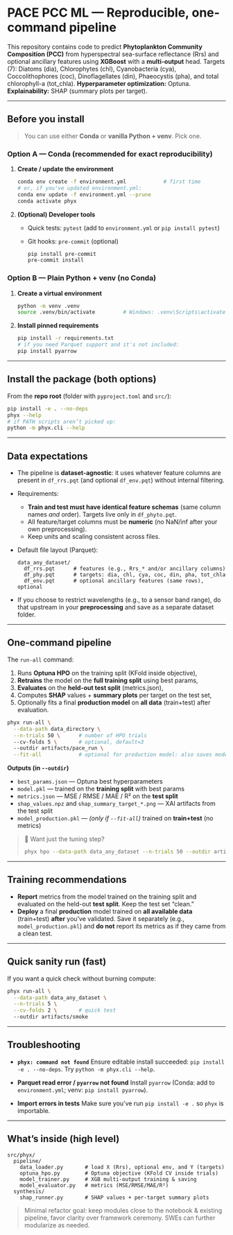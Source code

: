 # PACE PCC ML — Reproducible, one-command pipeline

This repository contains code to predict **Phytoplankton Community Composition (PCC)** from hyperspectral sea-surface reflectance (Rrs) and optional ancillary features using **XGBoost** with a **multi-output** head. Targets (7): Diatoms (dia), Chlorophytes (chl), Cyanobacteria (cya), Coccolithophores (coc), Dinoflagellates (din), Phaeocystis (pha), and total chlorophyll-a (tot\_chla).
**Hyperparameter optimization:** Optuna.
**Explainability:** SHAP (summary plots per target).

---

## Before you install

> You can use either **Conda** or **vanilla Python + venv**. Pick one.

### Option A — Conda (recommended for exact reproducibility)

1. **Create / update the environment**

   ```bash
   conda env create -f environment.yml            # first time
   # or, if you've updated environment.yml:
   conda env update -f environment.yml --prune
   conda activate phyx
   ```
2. **(Optional) Developer tools**

   * Quick tests: `pytest` (add to `environment.yml` or `pip install pytest`)
   * Git hooks: `pre-commit` (optional)

     ```bash
     pip install pre-commit
     pre-commit install
     ```

### Option B — Plain Python + venv (no Conda)

1. **Create a virtual environment**

   ```bash
   python -m venv .venv
   source .venv/bin/activate         # Windows: .venv\Scripts\activate
   ```

2. **Install pinned requirements**

   ```bash
   pip install -r requirements.txt
   # if you need Parquet support and it's not included:
   pip install pyarrow
   ```

---

## Install the package (both options)

From the **repo root** (folder with `pyproject.toml` and `src/`):

```bash
pip install -e . --no-deps
phyx --help
# if PATH scripts aren’t picked up:
python -m phyx.cli --help
```

---

## Data expectations

* The pipeline is **dataset-agnostic**: it uses whatever feature columns are present in `df_rrs.pqt` (and optional `df_env.pqt`) without internal filtering.
* Requirements:

  * **Train and test must have identical feature schemas** (same column names *and* order). Targets live only in `df_phyto.pqt`.
  * All feature/target columns must be **numeric** (no NaN/inf after your own preprocessing).
  * Keep units and scaling consistent across files.
* Default file layout (Parquet):

  ```
  data_any_dataset/
    df_rrs.pqt      # features (e.g., Rrs_* and/or ancillary columns)
    df_phy.pqt      # targets: dia, chl, cya, coc, din, pha, tot_chla
    df_env.pqt      # optional ancillary features (same rows), optional
  ```
* If you choose to restrict wavelengths (e.g., to a sensor band range), do that upstream in your **preprocessing** and save as a separate dataset folder.

---

## One-command pipeline

The `run-all` command:

1. Runs **Optuna HPO** on the training split (KFold inside objective),
2. **Retrains** the model on the **full training split** using best params,
3. **Evaluates** on the **held-out test split** (metrics.json),
4. Computes **SHAP** values + **summary plots** per target on the test set,
5. Optionally fits a final **production model** on **all data** (train+test) after evaluation.

```bash
phyx run-all \
  --data-path data_directory \
  --n-trials 50 \      # number of HPO trials
  --cv-folds 5 \       # optional, default=3
  --outdir artifacts/pace_run \
  --fit-all            # optional for production model: also saves model_production.pkl (trained on ALL data - train + test)
```

**Outputs (in `--outdir`)**

* `best_params.json` — Optuna best hyperparameters
* `model.pkl` — trained on the **training split** with best params
* `metrics.json` — MSE / RMSE / MAE / R² on the **test split**
* `shap_values.npz` and `shap_summary_target_*.png` — XAI artifacts from the test split
* `model_production.pkl` — *(only if `--fit-all`)* trained on **train+test** (no metrics)

> 🔁 Want just the tuning step?
>
> ```bash
> phyx hpo --data-path data_any_dataset --n-trials 50 --outdir artifacts/hpo
> ```

---

## Training recommendations

* **Report** metrics from the model trained on the training split and evaluated on the held-out **test split**. Keep the test set “clean.”
* **Deploy** a final **production** model trained on **all available data** (train+test) **after** you’ve validated. Save it separately (e.g., `model_production.pkl`) and **do not** report its metrics as if they came from a clean test.

---

## Quick sanity run (fast)

If you want a quick check without burning compute:

```bash
phyx run-all \
  --data-path data_any_dataset \
  --n-trials 5 \
  --cv-folds 2 \       # quick test
  --outdir artifacts/smoke
```

---

## Troubleshooting

* **`phyx: command not found`**
  Ensure editable install succeeded: `pip install -e . --no-deps`.
  Try `python -m phyx.cli --help`.

* **Parquet read error / `pyarrow` not found**
  Install `pyarrow` (Conda: add to `environment.yml`; venv: `pip install pyarrow`).

* **Import errors in tests**
  Make sure you’ve run `pip install -e .` so `phyx` is importable.

---

## What’s inside (high level)

```
src/phyx/
  pipeline/
    data_loader.py       # load X (Rrs), optional env, and Y (targets)
    optuna_hpo.py        # Optuna objective (KFold CV inside trials)
    model_trainer.py     # XGB multi-output training & saving
    model_evaluator.py   # metrics (MSE/RMSE/MAE/R²)
  synthesis/
    shap_runner.py       # SHAP values + per-target summary plots
```

> Minimal refactor goal: keep modules close to the notebook & existing pipeline, favor clarity over framework ceremony. SWEs can further modularize as needed.
